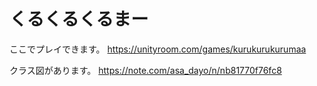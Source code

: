 # くるくるくるまー
ここでプレイできます。
https://unityroom.com/games/kurukurukurumaa

クラス図があります。
https://note.com/asa_dayo/n/nb81770f76fc8
